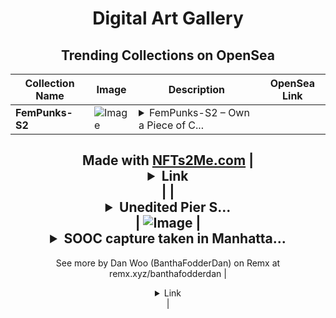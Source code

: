 <div align="center">

# Digital Art Gallery

## Trending Collections on OpenSea

| Collection Name                       | Image                                                                                     | Description                       | OpenSea Link                                                                                          |
|---------------------------------------|-------------------------------------------------------------------------------------------|-----------------------------------|--------------------------------------------------------------------------------------------------------|
| **FemPunks-S2** | ![Image](https://i.seadn.io/s/raw/files/165bb4296650514c596e33b8df5776bf.gif?w=500&auto=format?w=200&auto=format) | <details><summary>FemPunks-S2 – Own a Piece of C...</summary>FemPunks-S2 – Own a Piece of Crypto History!Discover the ultimate NFT collection inspired by the iconic CryptoPunks, reimagined with a modern twist. Each 1/1 ERC-721 token is a unique digital masterpiece, blending rarity and innovation. With only 10,000 ever to be minted, secure your place in the future of blockchain art. Don’t miss your chance to own a legendary FemPunks-S2 – where culture, exclusivity, and value collide.Join the revolution. Own the legacy.

Made with [NFTs2Me.com](https://nfts2me.com/)</details> | <details><summary>Link</summary>[FemPunks-S2](https://opensea.io/collection/fempunks-s2)</details> |
| **<details><summary>Unedited Pier S...</summary>Unedited Pier Sunset</details>** | ![Image](https://i.seadn.io/s/raw/files/54abf7ea8e9ecb112fac6a71dd66a906.jpg?w=500&auto=format?w=200&auto=format) | <details><summary>SOOC capture taken in Manhatta...</summary>SOOC capture taken in Manhattan Dec 2023.
--
See more by Dan Woo (BanthaFodderDan) on Remx at remx.xyz/banthafodderdan</details> | <details><summary>Link</summary>[Unedited Pier Sunset](https://opensea.io/collection/unedited-pier-sunset)</details> |

</div>